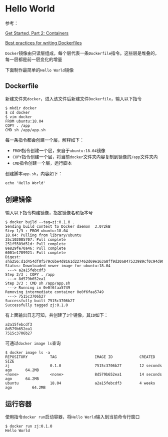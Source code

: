 
# Hello World

参考：

[Get Started, Part 2: Containers](https://docs.docker.com/get-started/part2/#recap-and-cheat-sheet-optional)

[Best practices for writing Dockerfiles](https://docs.docker.com/develop/develop-images/dockerfile_best-practices/)

`Docker`镜像由只读层组成，每个层代表一条`Dockerfile`指令。这些层是堆叠的，每一层都是前一层变化的增量

下面制作最简单的`Hello World`镜像

## Dockerfile

新建文件夹`docker`，进入该文件后新建文件`Dockerfile`，输入以下指令

```
$ mkdir docker
$ cd docker
$ vim docker
FROM ubuntu:18.04
COPY . /app
CMD sh /app/app.sh
```

每一条指令都会创建一个层，解释如下：

* `FROM`指令创建一个层，来自于`ubuntu:18.04`镜像
* `COPY`指令创建一个层，将当前`docker`文件夹内容复制到镜像的`/app`文件夹内
* `CMD`指令创建一个层，运行脚本

创建脚本`app.sh`，内容如下：

```
echo 'Hello World'
```

## 创建镜像

输入以下指令构建镜像，指定镜像名和版本号

```
$ docker build --tag=zj:0.1.0 .
Sending build context to Docker daemon  3.072kB
Step 1/3 : FROM ubuntu:18.04
18.04: Pulling from library/ubuntu
35c102085707: Pull complete 
251f5509d51d: Pull complete 
8e829fe70a46: Pull complete 
6001e1789921: Pull complete 
Digest: sha256:d1d454df0f579c6be4d8161d227462d69e163a8ff9d20a847533989cf0c94d90
Status: Downloaded newer image for ubuntu:18.04
 ---> a2a15febcdf3
Step 2/3 : COPY . /app
 ---> 8d579b652ea1
Step 3/3 : CMD sh /app/app.sh
 ---> Running in 0e0f6faa5749
Removing intermediate container 0e0f6faa5749
 ---> 7515c3706b27
Successfully built 7515c3706b27
Successfully tagged zj:0.1.0
```

有上面输出日志可知，共创建了`3`个镜像，其`ID`如下：

```
a2a15febcdf3
8d579b652ea1
7515c3706b27
```

可通过`docker image ls`查询

```
$ docker image ls -a
REPOSITORY          TAG                 IMAGE ID            CREATED             SIZE
zj                  0.1.0               7515c3706b27        12 seconds ago      64.2MB
<none>              <none>              8d579b652ea1        14 seconds ago      64.2MB
ubuntu              18.04               a2a15febcdf3        4 weeks ago         64.2MB
```

## 运行容器

使用指令`docker run`启动容器，将`Hello World`输入到当前命令行窗口

```
$ docker run zj:0.1.0
Hello World
```